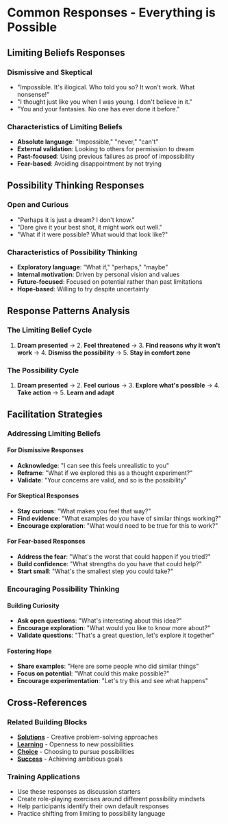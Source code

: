# Common Responses - Everything is Possible

## Limiting Beliefs Responses

### Dismissive and Skeptical
- "Impossible. It's illogical. Who told you so? It won't work. What nonsense!"
- "I thought just like you when I was young. I don't believe in it."
- "You and your fantasies. No one has ever done it before."

### Characteristics of Limiting Beliefs
- **Absolute language**: "Impossible," "never," "can't"
- **External validation**: Looking to others for permission to dream
- **Past-focused**: Using previous failures as proof of impossibility
- **Fear-based**: Avoiding disappointment by not trying

## Possibility Thinking Responses

### Open and Curious
- "Perhaps it is just a dream? I don't know."
- "Dare give it your best shot, it might work out well."
- "What if it were possible? What would that look like?"

### Characteristics of Possibility Thinking
- **Exploratory language**: "What if," "perhaps," "maybe"
- **Internal motivation**: Driven by personal vision and values
- **Future-focused**: Focused on potential rather than past limitations
- **Hope-based**: Willing to try despite uncertainty

## Response Patterns Analysis

### The Limiting Belief Cycle
1. **Dream presented** → 2. **Feel threatened** → 3. **Find reasons why it won't work** → 4. **Dismiss the possibility** → 5. **Stay in comfort zone**

### The Possibility Cycle
1. **Dream presented** → 2. **Feel curious** → 3. **Explore what's possible** → 4. **Take action** → 5. **Learn and adapt**

## Facilitation Strategies

### Addressing Limiting Beliefs

#### For Dismissive Responses
- **Acknowledge**: "I can see this feels unrealistic to you"
- **Reframe**: "What if we explored this as a thought experiment?"
- **Validate**: "Your concerns are valid, and so is the possibility"

#### For Skeptical Responses
- **Stay curious**: "What makes you feel that way?"
- **Find evidence**: "What examples do you have of similar things working?"
- **Encourage exploration**: "What would need to be true for this to work?"

#### For Fear-based Responses
- **Address the fear**: "What's the worst that could happen if you tried?"
- **Build confidence**: "What strengths do you have that could help?"
- **Start small**: "What's the smallest step you could take?"

### Encouraging Possibility Thinking

#### Building Curiosity
- **Ask open questions**: "What's interesting about this idea?"
- **Encourage exploration**: "What would you like to know more about?"
- **Validate questions**: "That's a great question, let's explore it together"

#### Fostering Hope
- **Share examples**: "Here are some people who did similar things"
- **Focus on potential**: "What could this make possible?"
- **Encourage experimentation**: "Let's try this and see what happens"

## Cross-References

### Related Building Blocks
- **[Solutions](../solutions/README.md)** - Creative problem-solving approaches
- **[Learning](../learning/README.md)** - Openness to new possibilities
- **[Choice](../choice/README.md)** - Choosing to pursue possibilities
- **[Success](../success/README.md)** - Achieving ambitious goals

### Training Applications
- Use these responses as discussion starters
- Create role-playing exercises around different possibility mindsets
- Help participants identify their own default responses
- Practice shifting from limiting to possibility language
